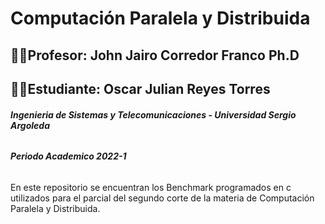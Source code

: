# Computación Paralela y Distribuida
## 👨‍🏫**Profesor:** John Jairo Corredor Franco Ph.D
## 👨‍💻**Estudiante:** Oscar Julian Reyes Torres
###### ***Ingenieria de Sistemas y Telecomunicaciones - Universidad Sergio Argoleda*** 
###### ***Periodo Academico 2022-1***

En este repositorio se encuentran los Benchmark programados en c utilizados para el parcial del segundo corte de la materia de Computación Paralela y Distribuida.


